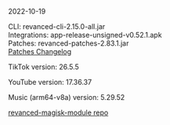 2022-10-19
  
CLI: revanced-cli-2.15.0-all.jar  
Integrations: app-release-unsigned-v0.52.1.apk  
Patches: revanced-patches-2.83.1.jar  
[Patches Changelog](https://github.com/revanced/revanced-patches/releases/tag/v2.83.1)  

TikTok version: 26.5.5  

YouTube version: 17.36.37  

Music (arm64-v8a) version: 5.29.52  

[revanced-magisk-module repo](https://github.com/j-hc/revanced-magisk-module)
